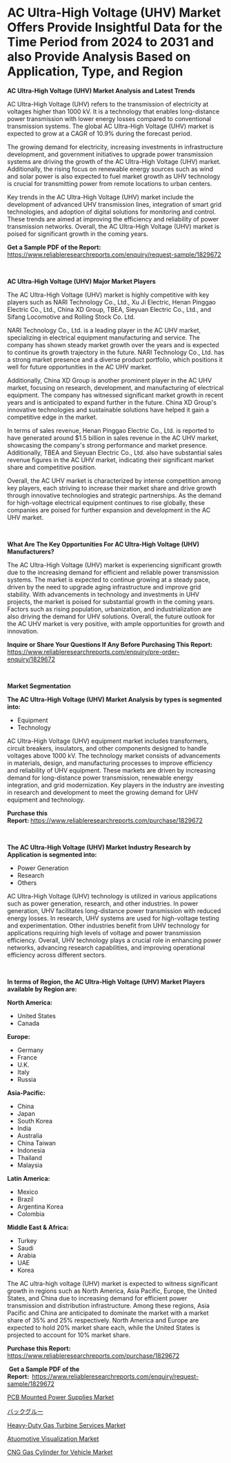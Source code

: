 <p><h1>AC Ultra-High Voltage (UHV) Market Offers Provide Insightful Data for the Time Period from 2024 to 2031 and also Provide Analysis Based on Application, Type, and Region</h1></p><p><strong>AC Ultra-High Voltage (UHV) Market Analysis and Latest Trends</strong></p>
<p><p>AC Ultra-High Voltage (UHV) refers to the transmission of electricity at voltages higher than 1000 kV. It is a technology that enables long-distance power transmission with lower energy losses compared to conventional transmission systems. The global AC Ultra-High Voltage (UHV) market is expected to grow at a CAGR of 10.9% during the forecast period.</p><p>The growing demand for electricity, increasing investments in infrastructure development, and government initiatives to upgrade power transmission systems are driving the growth of the AC Ultra-High Voltage (UHV) market. Additionally, the rising focus on renewable energy sources such as wind and solar power is also expected to fuel market growth as UHV technology is crucial for transmitting power from remote locations to urban centers.</p><p>Key trends in the AC Ultra-High Voltage (UHV) market include the development of advanced UHV transmission lines, integration of smart grid technologies, and adoption of digital solutions for monitoring and control. These trends are aimed at improving the efficiency and reliability of power transmission networks. Overall, the AC Ultra-High Voltage (UHV) market is poised for significant growth in the coming years.</p></p>
<p><strong>Get a Sample PDF of the Report:&nbsp;</strong> <a href="https://www.reliableresearchreports.com/enquiry/request-sample/1829672">https://www.reliableresearchreports.com/enquiry/request-sample/1829672</a></p>
<p>&nbsp;</p>
<p><strong>AC Ultra-High Voltage (UHV) Major Market Players</strong></p>
<p><p>The AC Ultra-High Voltage (UHV) market is highly competitive with key players such as NARI Technology Co., Ltd., Xu Ji Electric, Henan Pinggao Electric Co., Ltd., China XD Group, TBEA, Sieyuan Electric Co., Ltd., and Sifang Locomotive and Rolling Stock Co. Ltd. </p><p>NARI Technology Co., Ltd. is a leading player in the AC UHV market, specializing in electrical equipment manufacturing and service. The company has shown steady market growth over the years and is expected to continue its growth trajectory in the future. NARI Technology Co., Ltd. has a strong market presence and a diverse product portfolio, which positions it well for future opportunities in the AC UHV market. </p><p>Additionally, China XD Group is another prominent player in the AC UHV market, focusing on research, development, and manufacturing of electrical equipment. The company has witnessed significant market growth in recent years and is anticipated to expand further in the future. China XD Group's innovative technologies and sustainable solutions have helped it gain a competitive edge in the market.</p><p>In terms of sales revenue, Henan Pinggao Electric Co., Ltd. is reported to have generated around $1.5 billion in sales revenue in the AC UHV market, showcasing the company's strong performance and market presence. Additionally, TBEA and Sieyuan Electric Co., Ltd. also have substantial sales revenue figures in the AC UHV market, indicating their significant market share and competitive position.</p><p>Overall, the AC UHV market is characterized by intense competition among key players, each striving to increase their market share and drive growth through innovative technologies and strategic partnerships. As the demand for high-voltage electrical equipment continues to rise globally, these companies are poised for further expansion and development in the AC UHV market.</p></p>
<p>&nbsp;</p>
<p><strong>What Are The Key Opportunities For AC Ultra-High Voltage (UHV) Manufacturers?</strong></p>
<p><p>The AC Ultra-High Voltage (UHV) market is experiencing significant growth due to the increasing demand for efficient and reliable power transmission systems. The market is expected to continue growing at a steady pace, driven by the need to upgrade aging infrastructure and improve grid stability. With advancements in technology and investments in UHV projects, the market is poised for substantial growth in the coming years. Factors such as rising population, urbanization, and industrialization are also driving the demand for UHV solutions. Overall, the future outlook for the AC UHV market is very positive, with ample opportunities for growth and innovation.</p></p>
<p><strong>Inquire or Share Your Questions If Any Before Purchasing This Report:</strong> <a href="https://www.reliableresearchreports.com/enquiry/pre-order-enquiry/1829672">https://www.reliableresearchreports.com/enquiry/pre-order-enquiry/1829672</a></p>
<p>&nbsp;</p>
<p><strong>Market Segmentation</strong></p>
<p><strong>The AC Ultra-High Voltage (UHV) Market Analysis by types is segmented into:</strong></p>
<p><ul><li>Equipment</li><li>Technology</li></ul></p>
<p><p>AC Ultra-High Voltage (UHV) equipment market includes transformers, circuit breakers, insulators, and other components designed to handle voltages above 1000 kV. The technology market consists of advancements in materials, design, and manufacturing processes to improve efficiency and reliability of UHV equipment. These markets are driven by increasing demand for long-distance power transmission, renewable energy integration, and grid modernization. Key players in the industry are investing in research and development to meet the growing demand for UHV equipment and technology.</p></p>
<p><strong>Purchase this Report:&nbsp;</strong><a href="https://www.reliableresearchreports.com/purchase/1829672">https://www.reliableresearchreports.com/purchase/1829672</a></p>
<p>&nbsp;</p>
<p><strong>The AC Ultra-High Voltage (UHV) Market Industry Research by Application is segmented into:</strong></p>
<p><ul><li>Power Generation</li><li>Research</li><li>Others</li></ul></p>
<p><p>AC Ultra-High Voltage (UHV) technology is utilized in various applications such as power generation, research, and other industries. In power generation, UHV facilitates long-distance power transmission with reduced energy losses. In research, UHV systems are used for high-voltage testing and experimentation. Other industries benefit from UHV technology for applications requiring high levels of voltage and power transmission efficiency. Overall, UHV technology plays a crucial role in enhancing power networks, advancing research capabilities, and improving operational efficiency across different sectors.</p></p>
<p>&nbsp;</p>
<p><strong>In terms of Region, the AC Ultra-High Voltage (UHV) Market Players available by Region are:</strong></p>
<p>
    <p> <strong> North America: </strong>
        <ul>
            <li>United States</li>
            <li>Canada</li>
        </ul>
        </p> 
    <p> <strong> Europe: </strong>
        <ul>
            <li>Germany</li>
            <li>France</li>
            <li>U.K.</li>
            <li>Italy</li>
            <li>Russia</li>
        </ul>
        </p> 
    <p> <strong> Asia-Pacific: </strong>
        <ul>
            <li>China</li>
            <li>Japan</li>
            <li>South Korea</li>
            <li>India</li>
            <li>Australia</li>
            <li>China Taiwan</li>
            <li>Indonesia</li>
            <li>Thailand</li>
            <li>Malaysia</li>
        </ul>
        </p> 
    <p> <strong> Latin America: </strong>
        <ul>
            <li>Mexico</li>
            <li>Brazil</li>
            <li>Argentina Korea</li>
            <li>Colombia</li>
        </ul>
        </p> 
    <p> <strong> Middle East & Africa: </strong>
        <ul>
            <li>Turkey</li>
            <li>Saudi</li>
            <li>Arabia</li>
            <li>UAE</li>
            <li>Korea</li>
        </ul>
    </p>
    </p>
<p><p>The AC ultra-high voltage (UHV) market is expected to witness significant growth in regions such as North America, Asia Pacific, Europe, the United States, and China due to increasing demand for efficient power transmission and distribution infrastructure. Among these regions, Asia Pacific and China are anticipated to dominate the market with a market share of 35% and 25% respectively. North America and Europe are expected to hold 20% market share each, while the United States is projected to account for 10% market share.</p></p>
<p><strong>Purchase this Report: </strong><a href="https://www.reliableresearchreports.com/purchase/1829672">https://www.reliableresearchreports.com/purchase/1829672</a></p>
<p>&nbsp;<strong>Get a Sample PDF of the Report:&nbsp;&nbsp;</strong><a href="https://www.reliableresearchreports.com/enquiry/request-sample/1829672">https://www.reliableresearchreports.com/enquiry/request-sample/1829672</a></p>
<p><strong></strong></p>
<p><p><a href="https://github.com/eeaveuhhh/Market-Research-Report-List-2/blob/main/pcb-mounted-power-supplies-market.md">PCB Mounted Power Supplies Market</a></p><p><a href="https://github.com/EstaSprer20231/Market-Research-Report-List-1/blob/main/259443616849.md">バックグルー</a></p><p><a href="https://github.com/brentleyjimmiealvaradoz4l1rea/Market-Research-Report-List-1/blob/main/heavy-duty-gas-turbine-services-market.md">Heavy-Duty Gas Turbine Services Market</a></p><p><a href="https://issuu.com/reportprime-2/docs/atuomotive-visualization-market-size-2030.pptx">Atuomotive Visualization Market</a></p><p><a href="https://issuu.com/reportprime-2/docs/cng-gas-cylinder-for-vehicle-market-size-2030.pptx">CNG Gas Cylinder for Vehicle Market</a></p></p>